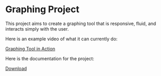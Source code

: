 # Graphing Project
This project aims to create a graphing tool that is responsive, fluid, and interacts simply with the user.

Here is an example video of what it can currently do:

<a href="http://htmlpreview.github.com/?https://github.com/Leafy1201/graphing/blob/master/html/video.html" target="_blank">Graphing Tool in Action</a>


Here is the documentation for the project:

<a href="https://github.com/Leafy1201/graphing/raw/master/doc/main.pdf">Download</a>
